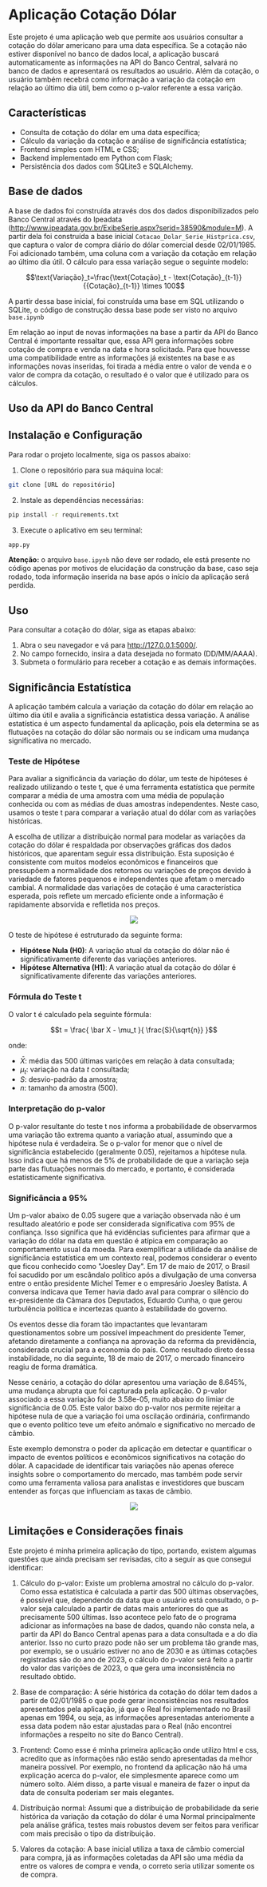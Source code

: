 # Aplicação Cotação Dólar

Este projeto é uma aplicação web que permite aos usuários consultar a cotação do dólar americano para uma data específica. Se a cotação não estiver disponível no banco de dados local, a aplicação buscará automaticamente as informações na API do Banco Central, salvará no banco de dados e apresentará os resultados ao usuário. Além da cotação, o usuário também recebrá como informação a variação da cotação em relação ao último dia útil, bem como o p-valor referente a essa varição.

## Características

- Consulta de cotação do dólar em uma data específica;
- Cálculo da variação da cotação e análise de significância estatística;
- Frontend simples com HTML e CSS;
- Backend implementado em Python com Flask;
- Persistência dos dados com SQLite3 e SQLAlchemy.

## Base de dados

A base de dados foi construída através dos dos dados disponibilizados pelo Banco Central através do Ipeadata (http://www.ipeadata.gov.br/ExibeSerie.aspx?serid=38590&module=M). A partir dela foi construída a base inicial ```Cotacao_Dolar_Serie_Histprica.csv```, que captura o valor de compra diário do dólar comercial desde 02/01/1985. Foi adicionado também, uma coluna com a variação da cotação em relação ao último dia útil. O cálculo para essa variação segue o seguinte modelo:

```math
\text{Variação}_t=\frac{\text{Cotação}_t - \text{Cotação}_{t-1}}{{Cotação}_{t-1}} \times 100
```

A partir dessa base inicial, foi construída uma base em SQL utilizando o SQLite, o código de construção dessa base pode ser visto no arquivo ```base.ipynb```

Em relação ao input de novas informações na base a partir da API do Banco Central é importante ressaltar que, essa API gera informações sobre cotação de compra e venda na data e hora solicitada. Para que houvesse uma compatibilidade entre as informações já existentes na base e as informações novas inseridas, foi tirada a média entre o valor de venda e o valor de compra da cotação, o resultado é o valor que é utilizado para os cálculos.

## Uso da API do Banco Central



## Instalação e Configuração

Para rodar o projeto localmente, siga os passos abaixo:

1. Clone o repositório para sua máquina local:
```bash
git clone [URL do repositório]
```

2. Instale as dependências necessárias:
```bash
pip install -r requirements.txt
```

3. Execute o aplicativo em seu terminal:
```bash
app.py
```

**Atenção:** o arquivo ```base.ipynb``` não deve ser rodado, ele está presente no código apenas por motivos de elucidação da construção da base, caso seja rodado, toda informação inserida na base após o início da aplicação será perdida.

## Uso
Para consultar a cotação do dólar, siga as etapas abaixo:

1. Abra o seu navegador e vá para http://127.0.0.1:5000/.
2. No campo fornecido, insira a data desejada no formato (DD/MM/AAAA).
3. Submeta o formulário para receber a cotação e as demais informações.

## Significância Estatística

A aplicação também calcula a variação da cotação do dólar em relação ao último dia útil e avalia a significância estatística dessa variação. A análise estatística é um aspecto fundamental da aplicação, pois ela determina se as flutuações na cotação do dólar são normais ou se indicam uma mudança significativa no mercado.

### Teste de Hipótese

Para avaliar a significância da variação do dólar, um teste de hipóteses é realizado utilizando o teste t, que é uma ferramenta estatística que permite comparar a média de uma amostra com uma média de população conhecida ou com as médias de duas amostras independentes. Neste caso, usamos o teste t para comparar a variação atual do dólar com as variações históricas.

A escolha de utilizar a distribuição normal para modelar as variações da cotação do dólar é respaldada por observações gráficas dos dados históricos, que aparentam seguir essa distribuição. Esta suposição é consistente com muitos modelos econômicos e financeiros que pressupõem a normalidade dos retornos ou variações de preços devido à variedade de fatores pequenos e independentes que afetam o mercado cambial. A normalidade das variações de cotação é uma característica esperada, pois reflete um mercado eficiente onde a informação é rapidamente absorvida e refletida nos preços.

<p align="center">
  <img src="https://github.com/otavioassumpcao/CotacaoDolar/assets/83320033/74fd80fa-7b98-4512-820c-16c7d111374a">
</p>


O teste de hipótese é estruturado da seguinte forma:

- **Hipótese Nula (H0)**: A variação atual da cotação do dólar não é significativamente diferente das variações anteriores.
- **Hipótese Alternativa (H1)**: A variação atual da cotação do dólar é significativamente diferente das variações anteriores.

### Fórmula do Teste t

O valor t é calculado pela seguinte fórmula:

```math
t = \frac{ \bar X - \mu_t }{ \frac{S}{\sqrt{n}} }
```
onde:

- $\bar X:$ média das 500 últimas varições em relação à data consultada;
- $\mu_t:$ variação na data $t$ consultada;
- $S:$ desvio-padrão da amostra;
- $n:$ tamanho da amostra (500).

### Interpretação do p-valor

O p-valor resultante do teste t nos informa a probabilidade de observarmos uma variação tão extrema quanto a variação atual, assumindo que a hipótese nula é verdadeira. Se o p-valor for menor que o nível de significância estabelecido (geralmente 0.05), rejeitamos a hipótese nula. Isso indica que há menos de 5% de probabilidade de que a variação seja parte das flutuações normais do mercado, e portanto, é considerada estatisticamente significativa.

### Significância a 95%

Um p-valor abaixo de 0.05 sugere que a variação observada não é um resultado aleatório e pode ser considerada significativa com 95% de confiança. Isso significa que há evidências suficientes para afirmar que a variação do dólar na data em questão é atípica em comparação ao comportamento usual da moeda. 
Para exemplificar a utilidade da análise de significância estatística em um contexto real, podemos considerar o evento que ficou conhecido como "Joesley Day". Em 17 de maio de 2017, o Brasil foi sacudido por um escândalo político após a divulgação de uma conversa entre o então presidente Michel Temer e o empresário Joesley Batista. A conversa indicava que Temer havia dado aval para comprar o silêncio do ex-presidente da Câmara dos Deputados, Eduardo Cunha, o que gerou turbulência política e incertezas quanto à estabilidade do governo.

Os eventos desse dia foram tão impactantes que levantaram questionamentos sobre um possível impeachment do presidente Temer, afetando diretamente a confiança na aprovação da reforma da previdência, considerada crucial para a economia do país. Como resultado direto dessa instabilidade, no dia seguinte, 18 de maio de 2017, o mercado financeiro reagiu de forma dramática.

Nesse cenário, a cotação do dólar apresentou uma variação de 8.645%, uma mudança abrupta que foi capturada pela aplicação. O p-valor associado a essa variação foi de 3.58e-05, muito abaixo do limiar de significância de 0.05. Este valor baixo do p-valor nos permite rejeitar a hipótese nula de que a variação foi uma oscilação ordinária, confirmando que o evento político teve um efeito anômalo e significativo no mercado de câmbio.

Este exemplo demonstra o poder da aplicação em detectar e quantificar o impacto de eventos políticos e econômicos significativos na cotação do dólar. A capacidade de identificar tais variações não apenas oferece insights sobre o comportamento do mercado, mas também pode servir como uma ferramenta valiosa para analistas e investidores que buscam entender as forças que influenciam as taxas de câmbio.

<p align="center">
  <img src="https://github.com/otavioassumpcao/CotacaoDolar/assets/83320033/1c03594f-4420-4f61-8eb9-9944d56244c1">
</p>

## Limitações e Considerações finais
Este projeto é minha primeira aplicação do tipo, portando, existem algumas questões que ainda precisam ser revisadas, cito a seguir as que consegui identificar:

1. Cálculo do p-valor:
   Existe um problema amostral no cálculo do p-valor. Como essa estatística é calculada a partir das 500 últimas observações, é possível que, dependendo da data que o usuário está consultado, o p-valor seja calculado a partir de datas mais anteriores do que as precisamente 500 últimas. Isso acontece pelo fato de o programa adicionar as informações na base de dados, quando não consta nela, a partir da API do Banco Central apenas para a data consultada e a do dia anterior. Isso no curto prazo pode não ser um problema tão grande mas, por exemplo, se o usuário estiver no ano de 2030 e as últimas cotações registradas são do ano de 2023, o cálculo do p-valor será feito a partir do valor das varições de 2023, o que gera uma inconsistência no resultado obtido.

2. Base de comparação:
   A série histórica da cotação do dólar tem dados a partir de 02/01/1985 o que pode gerar inconsistências nos resultados apresentados pela aplicação, já que o Real foi implementado no Brasil apenas em 1994, ou seja, as informações apresentadas anteriomente a essa data podem não estar ajustadas para o Real (não encontrei informações a respeito no site do Banco Central).

3. Frontend:
   Como esse é minha primeira aplicação onde utilizo html e css, acredito que as informações não estão sendo apresentadas da melhor maneira possível. Por exemplo, no frontend da aplicação não há uma explicação acerca do p-valor, ele simplesmente aparece como um número solto. Além disso, a parte visual e maneira de fazer o input da data de consulta poderiam ser mais elegantes.

4. Distribuição normal:
   Assumi que a distribuição de probabilidade da serie histórica da variação da cotação do dólar é uma Normal principalmente pela análise gráfica, testes mais robustos devem ser feitos para verificar com mais precisão o tipo da distribuição.

3. Valores da cotação:
   A  base inicial utiliza a taxa de câmbio comercial para compra, já as informações coletadas da API são uma média da entre os valores de compra e venda, o correto seria utilizar somente os de compra.








   

